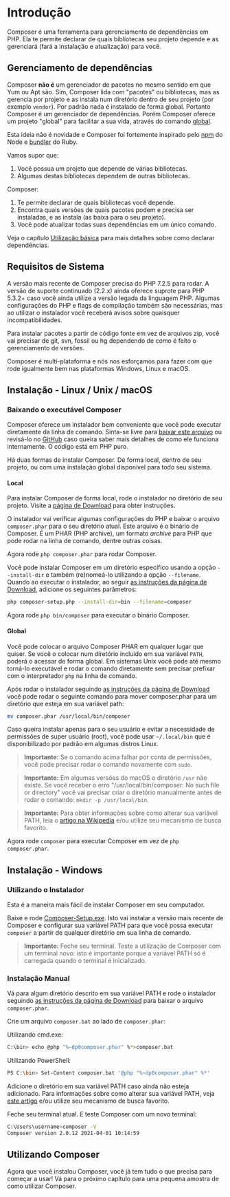 # Introdução

Composer é uma ferramenta para gerenciamento de dependências em PHP. Ela te
permite declarar de quais bibliotecas seu projeto depende e as gerenciará
(fará a instalação e atualização) para você.

## Gerenciamento de dependências

Composer **não é** um gerenciador de pacotes no mesmo sentido em que Yum ou
Apt são. Sim, Composer lida com "pacotes" ou bibliotecas, mas as gerencia
por projeto e as instala num diretório dentro de seu projeto (por exemplo `vendor`).
Por padrão nada é instalado de forma global. Portanto Composer é um gerenciador
de dependências. Porém Composer oferece um projeto "global" para facilitar a sua
vida, através do comando [global](03-linha-de-comando.md#global).

Esta ideia não é novidade e Composer foi fortemente inspirado pelo
[npm](https://www.npmjs.com/) do Node e [bundler](https://bundler.io/) do Ruby.

Vamos supor que:

1. Você possua um projeto que depende de várias bibliotecas.
2. Algumas destas bibliotecas dependem de outras bibliotecas.

Composer:

1. Te permite declarar de quais bibliotecas você depende.
2. Encontra quais versões de quais pacotes podem e precisa ser instaladas, e
as instala (as baixa para o seu projeto).
3. Você pode atualizar todas suas dependências em um único comando.

Veja o capítulo [Utilização básica](01-utilizacao-basica.md) para mais detalhes
sobre como declarar dependências.

## Requisitos de Sistema

A versão mais recente de Composer precisa do PHP 7.2.5 para rodar. A versão de
suporte continuado (2.2.x) ainda oferece suprote para PHP 5.3.2+ caso você
ainda utilize a versão legada da linguagem PHP. Algumas configurações do PHP
e flags de compilação também são necessárias, mas ao utilizar o instalador
você receberá avisos sobre quaisquer incompatibilidades.

Para instalar pacotes a partir de código fonte em vez de arquivos zip, você
vai precisar de git, svn, fossil ou hg dependendo de como é feito o
gerenciamento de versões.

Composer é multi-plataforma e nós nos esforçamos para fazer com que rode
igualmente bem nas plataformas Windows, Linux e macOS.

## Instalação - Linux / Unix / macOS

### Baixando o executável Composer

Composer oferece um instalador bem conveniente que você pode executar diretamente
da linha de comando. Sinta-se livre para
[baixar este arquivo](https://getcomposer.org/installer)
ou revisá-lo no [GitHub](https://github.com/composer/getcomposer.org/blob/main/web/installer)
caso queira saber mais detalhes de como ele funciona internamente. O código está
em PHP puro.

Há duas formas de instalar Composer. De forma local, dentro de seu projeto, ou
com uma instalação global disponível para todo seu sistema.

#### Local

Para instalar Composer de forma local, rode o instalador no diretório de seu
projeto. Visite a [página de Download](https://getcomposer.org/download/) para
obter instruções.

O instalador vai verificar algumas configurações do PHP e baixar o arquivo
`composer.phar` para o seu diretório atual. Este arquivo é o binário de Composer.
É um PHAR (PHP archive), um formato _archive_ para PHP que pode rodar na linha
de comando, dentre outras coisas.

Agora rode `php composer.phar` para rodar Composer.

Você pode instalar Composer em um diretório específico usando a opção
`--install-dir` e também (re)nomeá-lo utilizando a opção `--filename`.
Quando ao executar o instalador, ao seguir
[as instruções da página de Download](https://getcomposer.org/download/),
adicione os seguintes parâmetros:

```sh
php composer-setup.php --install-dir=bin --filename=composer
```

Agora rode `php bin/composer` para executar o binário Composer.

#### Global

Você pode colocar o arquivo Composer PHAR em qualquer lugar que quiser. Se você
o colocar num diretório incluído em sua variável `PATH`, poderá o acessar de
forma global. Em sistemas Unix você pode até mesmo torná-lo executável e rodar
o comando diretamente sem precisar prefixar com o interpretador `php` na
linha de comando.

Após rodar o instalador seguindo
[as instruções da página de Download](https://getcomposer.org/download/)
você pode rodar o seguinte comando para mover composer.phar para um diretório
que esteja em sua variável path:

```sh
mv composer.phar /usr/local/bin/composer
```

Caso queira instalar apenas para o seu usuário e evitar a necessidade de permissões
de super usuário (root), você pode usar `~/.local/bin` que é disponibilizado por
padrão em algumas distros Linux.

> **Importante:** Se o comando acima falhar por conta de permissões, você pode
> precisar rodar o comando novamente com `sudo`.

> **Importante:** Em algumas versões do macOS o diretório `/usr` não existe. Se
> você receber o erro "/usr/local/bin/composer: No such file or directory" você
> vai precisar criar o diretório manualmente antes de rodar o comando:
> `mkdir -p /usr/local/bin`.

> **Importante:** Para obter informações sobre como alterar sua variável PATH,
> leia o [artigo na Wikipedia](https://en.wikipedia.org/wiki/PATH_(variable))
> e/ou utilize seu mecanismo de busca favorito.

Agora rode `composer` para executar Composer em vez de `php composer.phar`.

## Instalação - Windows

### Utilizando o Instalador

Esta é a maneira mais fácil de instalar Composer em seu computador.

Baixe e rode [Composer-Setup.exe](https://getcomposer.org/Composer-Setup.exe).
Isto vai instalar a versão mais recente de Composer e configurar sua variável
PATH para que você possa executar `composer` a partir de qualquer diretório
em sua linha de comando.

> **Importante:** Feche seu terminal. Teste a utilização de Composer com um
> terminal novo: isto é importante porque a variável PATH só é carregada
> quando o terminal é inicializado.

### Instalação Manual

Vá para algum diretório descrito em sua variável PATH e rode o instalador
seguindo [as instruções da página de Download](https://getcomposer.org/download/)
para baixar o arquivo `composer.phar`.

Crie um arquivo `composer.bat` ao lado de `composer.phar`:

Utilizando cmd.exe:

```sh
C:\bin> echo @php "%~dp0composer.phar" %*>composer.bat
```

Utilizando PowerShell:

```sh
PS C:\bin> Set-Content composer.bat '@php "%~dp0composer.phar" %*'
```

Adicione o diretório em sua variável PATH caso ainda não esteja adicionado.
Para informações sobre como alterar sua variável PATH, veja
[este artigo](https://www.computerhope.com/issues/ch000549.htm) e/ou
utilize seu mecanismo de busca favorito.

Feche seu terminal atual. E teste Composer com um novo terminal:

```sh
C:\Users\username>composer -V
Composer version 2.0.12 2021-04-01 10:14:59
```

## Utilizando Composer

Agora que você instalou Composer, você já tem tudo o que precisa para começar
a usar! Vá para o próximo capítulo para uma pequena amostra de como utilizar Composer.

